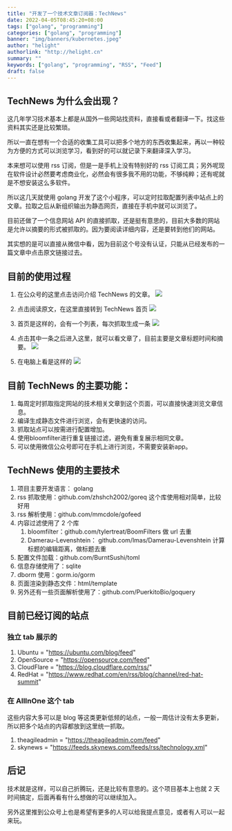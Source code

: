 ```yaml
---
title: "开发了一个技术文章订阅器：TechNews"
date: 2022-04-05T08:45:20+08:00
tags: ["golang", "programming"]
categories: ["golang", "programming"]
banner: "img/banners/kubernetes.jpeg"
author: "helight"
authorlink: "http://helight.cn"
summary: ""
keywords: ["golang", "programming", "RSS", "Feed"]
draft: false
---
```


## TechNews 为什么会出现？
这几年学习技术基本上都是从国外一些网站找资料，直接看或者翻译一下。找这些资料其实还是比较繁琐。

所以一直在想有一个合适的收集工具可以把多个地方的东西收集起来，再以一种较为方便的方式可以浏览学习，看到好的可以就记录下来翻译深入学习。

本来想可以使用 rss 订阅，但是一是手机上没有特别好的 rss 订阅工具；另外呢现在软件设计必然要考虑商业化，必然会有很多我不用的功能，不够纯粹；还有呢就是不想安装这么多软件。

所以这几天就使用 golang 开发了这个小程序，可以定时拉取配置列表中站点上的文章。拉取之后从新组织输出为静态网页，直接在手机中就可以浏览了。

目前还做了一个信息网站 API 的直接抓取，还是挺有意思的，目前大多数的网站是允许以摘要的形式被抓取的。因为要阅读详细内容，还是要转到他们的网站。

其实想的是可以直接从微信中看，因为目前这个号没有认证，只能从已经发布的一篇文章中点击原文链接过去。

## 目前的使用过程
1. 在公众号的这里点击访问介绍 TechNews 的文章。
![](imgs/1.jpeg)

2. 点击阅读原文，在这里直接转到 TechNews 首页
![](imgs/2.jpeg)

3. 首页是这样的，会有一个列表，每次抓取生成一条
![](imgs/3.jpeg)

4. 点击其中一条之后进入这里，就可以看文章了，目前主要是文章标题时间和摘要。
![](imgs/4.jpeg)

5. 在电脑上看是这样的
![](imgs/technews.png)

## 目前 TechNews 的主要功能：

1. 每周定时抓取指定网站的技术相关文章到这个页面，可以直接快速浏览文章信息。
2. 编译生成静态文件进行浏览，会有更快速的访问。
3. 抓取站点可以按需进行配置增加。
4. 使用bloomfilter进行重复链接过滤，避免有重复展示相同文章。
5. 可以使用微信公众号即可在手机上进行浏览，不需要安装新app。


## TechNews 使用的主要技术

1. 项目主要开发语言： golang
2. rss 抓取使用：github.com/zhshch2002/goreq 这个库使用相对简单，比较好用
3. rss 解析使用：github.com/mmcdole/gofeed
4. 内容过滤使用了 2 个库
   1. bloomfilter：github.com/tylertreat/BoomFilters 做 url 去重
   2. Damerau-Levenshtein： github.com/lmas/Damerau-Levenshtein  计算标题的编辑距离，做标题去重
5. 配置文件加载：github.com/BurntSushi/toml
6. 信息存储使用了：sqlite
7. dborm 使用：gorm.io/gorm
8. 页面渲染到静态文件：html/template
9. 另外还有一些页面解析使用了：github.com/PuerkitoBio/goquery

## 目前已经订阅的站点
### 独立 tab 展示的
1. Ubuntu = "https://ubuntu.com/blog/feed"
1. OpenSource = "https://opensource.com/feed"
1. CloudFlare = "https://blog.cloudflare.com/rss/"
1. RedHat = "https://www.redhat.com/en/rss/blog/channel/red-hat-summit"

### 在 AllInOne 这个 tab
这些内容大多可以是 blog 等这类更新低频的站点，一般一周估计没有太多更新，所以把多个站点的内容都放到这里统一抓取。
1. theagileadmin = "https://theagileadmin.com/feed"
1. skynews = "https://feeds.skynews.com/feeds/rss/technology.xml"

## 后记
技术就是这样，可以自己折腾玩，还是比较有意思的。这个项目基本上也就 2 天时间搞定，后面再看有什么想做的可以继续加入。

另外这里推到公众号上也是希望有更多的人可以给我提点意见，或者有人可以一起来玩。